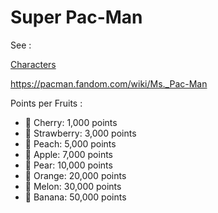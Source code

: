 # Super Pac-Man

See :

[Characters](https://nickcassway.com/designblog/?p=2443)

https://pacman.fandom.com/wiki/Ms._Pac-Man

Points per Fruits :
- 🍒 Cherry: 1,000 points
- 🍓 Strawberry: 3,000 points
- 🍑 Peach: 5,000 points
- 🍎 Apple: 7,000 points
- 🍐 Pear: 10,000 points
- 🍊 Orange: 20,000 points
- 🍉 Melon: 30,000 points
- 🍌 Banana: 50,000 points

